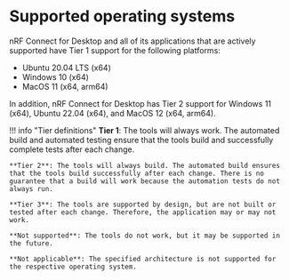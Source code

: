 # Supported operating systems

nRF Connect for Desktop and all of its applications that are actively supported have Tier 1 support for the following platforms:

* Ubuntu 20.04 LTS (x64)
* Windows 10 (x64)
* MacOS 11 (x64, arm64)

In addition, nRF Connect for Desktop has Tier 2 support for Windows 11 (x64), Ubuntu 22.04 (x64), and MacOS 12 (x64, arm64).

!!! info "Tier definitions"
    **Tier 1**: The tools will always work. The automated build and automated testing ensure that the tools build and successfully complete tests after each change.

    **Tier 2**: The tools will always build. The automated build ensures that the tools build successfully after each change. There is no guarantee that a build will work because the automation tests do not always run.

    **Tier 3**: The tools are supported by design, but are not built or tested after each change. Therefore, the application may or may not work.

    **Not supported**: The tools do not work, but it may be supported in the future.

    **Not applicable**: The specified architecture is not supported for the respective operating system.

